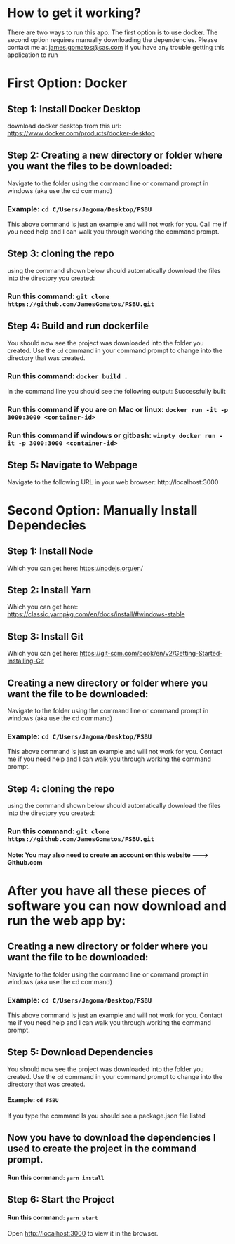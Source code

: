 # How to get it working?
There are two ways to run this app. The first option is to use docker. The second option requires manually downloading the dependencies. Please contact me at james.gomatos@sas.com if you have any trouble getting this application to run


# First Option: Docker 

## Step 1: Install Docker Desktop
download docker desktop from this url: https://www.docker.com/products/docker-desktop


## Step 2: Creating a new directory or folder where you want the files to be downloaded:
Navigate to the folder using the command line or command prompt in windows (aka use the cd command)
### Example: `cd C/Users/Jagoma/Desktop/FSBU`
This above command is just an example and will not work for you. Call me if you need help and I can 
walk you through working the command prompt.


## Step 3: cloning the repo
using the command shown below should automatically download the files into the directory you created:
### Run this command: `git clone https://github.com/JamesGomatos/FSBU.git`


## Step 4: Build and run dockerfile
You should now see the project was downloaded into the folder you created. 
Use the `cd` command in your command prompt to change into the directory that was created.

### Run this command: `docker build . `
In the command line you should see the following output: Successfully built <container-id>

### Run this command if you are on Mac or linux: `docker run -it -p 3000:3000 <container-id>`

### Run this command if windows or gitbash: `winpty docker run -it -p 3000:3000 <container-id>`

## Step 5: Navigate to Webpage
Navigate to the following URL in your web browser: http://localhost:3000


# Second Option: Manually Install Dependecies 

## Step 1: Install Node 
Which you can get here: https://nodejs.org/en/

## Step 2: Install Yarn 
Which you can get here: https://classic.yarnpkg.com/en/docs/install/#windows-stable

## Step 3: Install Git
Which you can get here: https://git-scm.com/book/en/v2/Getting-Started-Installing-Git
## Creating a new directory or folder where you want the file to be downloaded:
Navigate to the folder using the command line or command prompt in windows (aka use the cd command)
### Example: `cd C/Users/Jagoma/Desktop/FSBU`
This above command is just an example and will not work for you. Contact me if you need help and I can 
walk you through working the command prompt.

## Step 4: cloning the repo
using the command shown below should automatically download the files into the directory you created:
### Run this command: `git clone https://github.com/JamesGomatos/FSBU.git`
#### Note: You may also need to create an account on this website ---> Github.com

# After you have all these pieces of software you can now download and run the web app by:

## Creating a new directory or folder where you want the file to be downloaded:
Navigate to the folder using the command line or command prompt in windows (aka use the cd command)
### Example: `cd C/Users/Jagoma/Desktop/FSBU`
This above command is just an example and will not work for you. Contact me if you need help and I can 
walk you through working the command prompt.


## Step 5: Download Dependencies
You should now see the project was downloaded into the folder you created. 
Use the `cd` command in your command prompt to change into the directory that was created.

#### Example: `cd FSBU`
If you type the command ls you should see a package.json file listed

## Now you have to download the dependencies I used to create the project in the command prompt.
#### Run this command: `yarn install`

## Step 6: Start the Project
#### Run this command: `yarn start`
Open [http://localhost:3000](http://localhost:3000) to view it in the browser.

